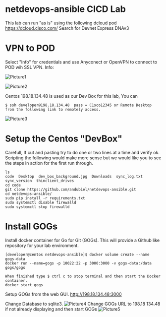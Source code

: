 # netdevops-ansible CICD Lab
This lab can run "as is" using the following dcloud pod https://dcloud.cisco.com/
Search for Devnet Express DNAv3

# VPN to POD
Select "Info" for credentials and use Anyconect or OpenVPN to connect to POD wih SSL VPN.
Info:

![Picture1](https://user-images.githubusercontent.com/11307137/55585605-11602280-56f5-11e9-99ab-dbdc2ee688b9.png)

![Picture2](https://user-images.githubusercontent.com/11307137/55585971-df02f500-56f5-11e9-9bf3-aaf6b224f885.png)

Centos 198.18.134.48 is used as our Dev Box for this lab, You can 
```
$ ssh developer@198.18.134.48  pass = C1sco12345 or Remote Desktop from the following link to remotely access.
```

![Picture3](https://user-images.githubusercontent.com/11307137/55586148-3ef99b80-56f6-11e9-80e6-3e99e98388d5.png)

# Setup the Centos "DevBox"
Carefull, If cut and pasting try to do one or two lines at a time and verify ok. Scripting the following would make more sense but we would like you to see the steps in action for the first run through.  
```
ls
code  Desktop  dev_box_background.jpg  Downloads  sync_log.txt  sync_version  thinclient_drives
cd code
git clone https://github.com/andubiel/netdevops-ansible.git
cd netdevops-ansible/
sudo pip install -r requirements.txt
sudo systemctl disable firewalld
sudo systemctl stop firewalld
```
# Install GOGs
Install docker container for Go for Git (GOGs). This will provide a Github like repository for your lab environment.
```
[developer@centos netdevops-ansible]$ docker volume create --name gogs-data
docker run --name=gogs -p 10022:22 -p 3000:3000 -v gogs-data:/data gogs/gogs

When finished type $ ctrl c to stop terminal and then start the Docker container.
docker start gogs
```
Setup GOGs from the web GUI. http://198.18.134.48:3000

Change Database to sqlite3.
![Picture4](https://user-images.githubusercontent.com/11307137/55587330-1c1cb680-56f9-11e9-949c-867728d5f92d.png)
Change GOGs URL to 198.18 134.48 if not already displaying and then start GOGs
![Picture5](https://user-images.githubusercontent.com/11307137/55587483-6ef66e00-56f9-11e9-9ece-5dd2d486ef59.png)







